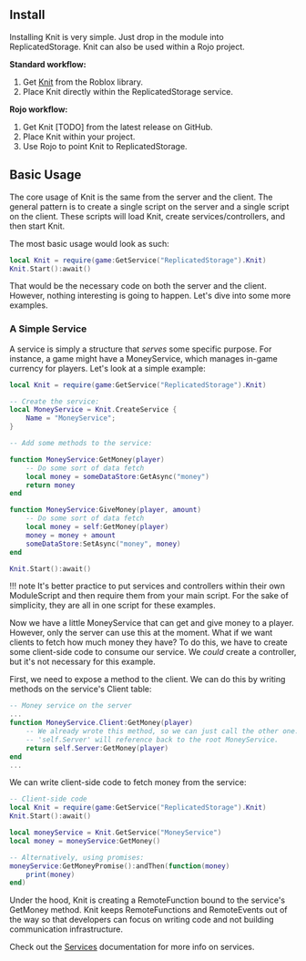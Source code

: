 ## Install

Installing Knit is very simple. Just drop in the module into ReplicatedStorage. Knit can also be used within a Rojo project.

**Standard workflow:**

1. Get [Knit](https://www.roblox.com/library/5306486095/Knit) from the Roblox library.
1. Place Knit directly within the ReplicatedStorage service.

**Rojo workflow:**

1. Get Knit [TODO] from the latest release on GitHub.
1. Place Knit within your project.
1. Use Rojo to point Knit to ReplicatedStorage.

## Basic Usage

The core usage of Knit is the same from the server and the client. The general pattern is to create a single script on the server and a single script on the client. These scripts will load Knit, create services/controllers, and then start Knit.

The most basic usage would look as such:

```lua
local Knit = require(game:GetService("ReplicatedStorage").Knit)
Knit.Start():await()
```

That would be the necessary code on both the server and the client. However, nothing interesting is going to happen. Let's dive into some more examples.

### A Simple Service

A service is simply a structure that _serves_ some specific purpose. For instance, a game might have a MoneyService, which manages in-game currency for players. Let's look at a simple example:

```lua
local Knit = require(game:GetService("ReplicatedStorage").Knit)

-- Create the service:
local MoneyService = Knit.CreateService {
	Name = "MoneyService";
}

-- Add some methods to the service:

function MoneyService:GetMoney(player)
	-- Do some sort of data fetch
	local money = someDataStore:GetAsync("money")
	return money
end

function MoneyService:GiveMoney(player, amount)
	-- Do some sort of data fetch
	local money = self:GetMoney(player)
	money = money + amount
	someDataStore:SetAsync("money", money)
end

Knit.Start():await()
```

!!! note
	It's better practice to put services and controllers within their own ModuleScript and then require them from your main script. For the sake of simplicity, they are all in one script for these examples.

Now we have a little MoneyService that can get and give money to a player. However, only the server can use this at the moment. What if we want clients to fetch how much money they have? To do this, we have to create some client-side code to consume our service. We _could_ create a controller, but it's not necessary for this example.

First, we need to expose a method to the client. We can do this by writing methods on the service's Client table:

```lua
-- Money service on the server
...
function MoneyService.Client:GetMoney(player)
	-- We already wrote this method, so we can just call the other one.
	-- 'self.Server' will reference back to the root MoneyService.
	return self.Server:GetMoney(player)
end
...
```

We can write client-side code to fetch money from the service:

```lua
-- Client-side code
local Knit = require(game:GetService("ReplicatedStorage").Knit)
Knit.Start():await()

local moneyService = Knit.GetService("MoneyService")
local money = moneyService:GetMoney()

-- Alternatively, using promises:
moneyService:GetMoneyPromise():andThen(function(money)
	print(money)
end)
```

Under the hood, Knit is creating a RemoteFunction bound to the service's GetMoney method. Knit keeps RemoteFunctions and RemoteEvents out of the way so that developers can focus on writing code and not building communication infrastructure.

Check out the [Services](services.md) documentation for more info on services.